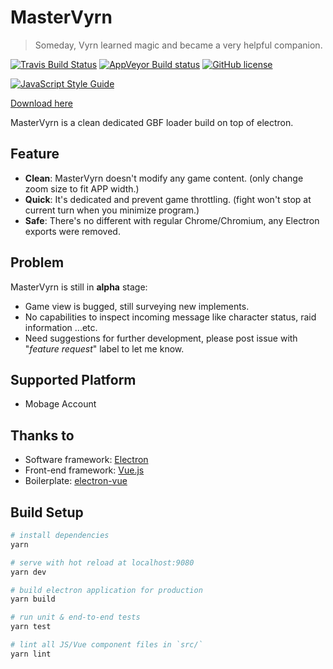 # MasterVyrn
> Someday, Vyrn learned magic and became a very helpful companion.

[![Travis Build Status](https://travis-ci.org/LightouchDev/MasterVyrn.svg?branch=master)](https://travis-ci.org/LightouchDev/MasterVyrn) [![AppVeyor Build status](https://ci.appveyor.com/api/projects/status/obav0cwt4ug564mv?svg=true)](https://ci.appveyor.com/project/MiauLightouch/mastervyrn) [![GitHub license](https://img.shields.io/badge/license-MIT-blue.svg)](https://github.com/LightouchDev/MasterVyrn/blob/master/LICENSE)

[![JavaScript Style Guide](https://cdn.rawgit.com/standard/standard/master/badge.svg)](https://github.com/standard/standard)

[Download here](https://github.com/LightouchDev/MasterVyrn/releases)

MasterVyrn is a clean dedicated GBF loader build on top of electron.

## Feature

* **Clean**: MasterVyrn doesn't modify any game content. (only change zoom size to fit APP width.)
* **Quick**: It's dedicated and prevent game throttling. (fight won't stop at current turn when you minimize program.)
* **Safe**: There's no different with regular Chrome/Chromium, any Electron exports were removed.

## Problem

MasterVyrn is still in **alpha** stage:

* Game view is bugged, still surveying new implements.
* No capabilities to inspect incoming message like character status, raid information ...etc.
* Need suggestions for further development, please post issue with "*feature request*" label to let me know.

## Supported Platform

* Mobage Account

## Thanks to

* Software framework: [Electron](https://electron.atom.io/)
* Front-end framework: [Vue.js](https://vuejs.org/)
* Boilerplate: [electron-vue](https://github.com/SimulatedGREG/electron-vue)

## Build Setup

``` bash
# install dependencies
yarn

# serve with hot reload at localhost:9080
yarn dev

# build electron application for production
yarn build

# run unit & end-to-end tests
yarn test

# lint all JS/Vue component files in `src/`
yarn lint

```
